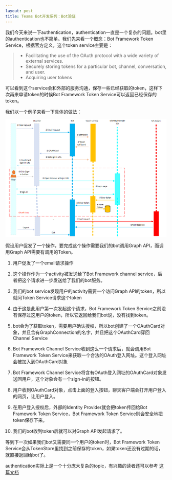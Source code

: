 ```yaml
---
layout: post
title: Teams Bot开发系列：Bot验证
---
```


我们今天来说一下authentication，authentication一直是一个复杂的问题。bot里的authentication也不简单。我们先来看一个概念：Bot Framework Token Service，根据官方定义，这个token service主要是：

> * Facilitating the use of the OAuth protocol with a wide variety of external services.
> * Securely storing tokens for a particular bot, channel, conversation, and user.
> * Acquiring user tokens

可以看到这个service会和外部的服务沟通，保存一些已经获取的token，这样下次再来申请token的时候Bot Framework Token Service可以返回已经保存的token。

我们以一个例子来看一下具体的做法：

![BotAuth](../images/post20201010/001.png)

假设用户促发了一个操作，要完成这个操作需要我们的bot调用Graph API，而调用Graph API需要有调用的Token。

1. 用户促发了一个email请求操作

2. 这个操作作为一个activity被发送给了Bot Framework channel service，后者把这个请求进一步发送给了我们的bot服务。

3. 我们的bot service发现用户的activity需要一个访问Graph API的token，所以就问Token Service请求这个token

4. 由于这是此用户第一次发起这个请求，Bot Framework Token Service之前没有保存过这用户的token，所以它返回给我们bot说，没有找到token。

5. bot会为了获取token，需要用户确认授权，所以bot创建了一个OAuthCard对象，并且含有GraphConnection的名字，并且把这个OAuthCard穿回Channel Service

6. Bot Framework Channel Service收到这么一个请求后，就会调用Bot Framework Token Service来获取一个合法的OAuth登入网址。这个登入网址会被加入到OAuthCard对象

7. Bot Framework Channel Service将含有OAuth登入网址的OAuthCard对象发送回用户，这个对象会有一个sign-in的按钮。

8. 用户收到OAuthCard对象，点击上面的登入按钮，聊天客户端会打开用户登入的网页，让用户登入。

9. 在用户登入授权后，外部的Identity Provider就会把token传回给Bot Framework Token Service，Bot Framework Token Service则会安全地把token保存下来。

10. 我们的bot收到token后就可以对Graph API发起请求了。

等到下一次如果我们bot又需要同一个用户的token时，Bot Framework Token Service会从TokenStore里找到之前保存的token，如果token还没有过期的话，就直接返回给bot了。

authentication实际上是一个十分庞大复杂的topic，有兴趣的读者还可以参考 [这篇文档](https://docs.microsoft.com/en-us/azure/bot-service/bot-builder-authentication?view=azure-bot-service-4.0&tabs=aadv2%2Ccsharp)